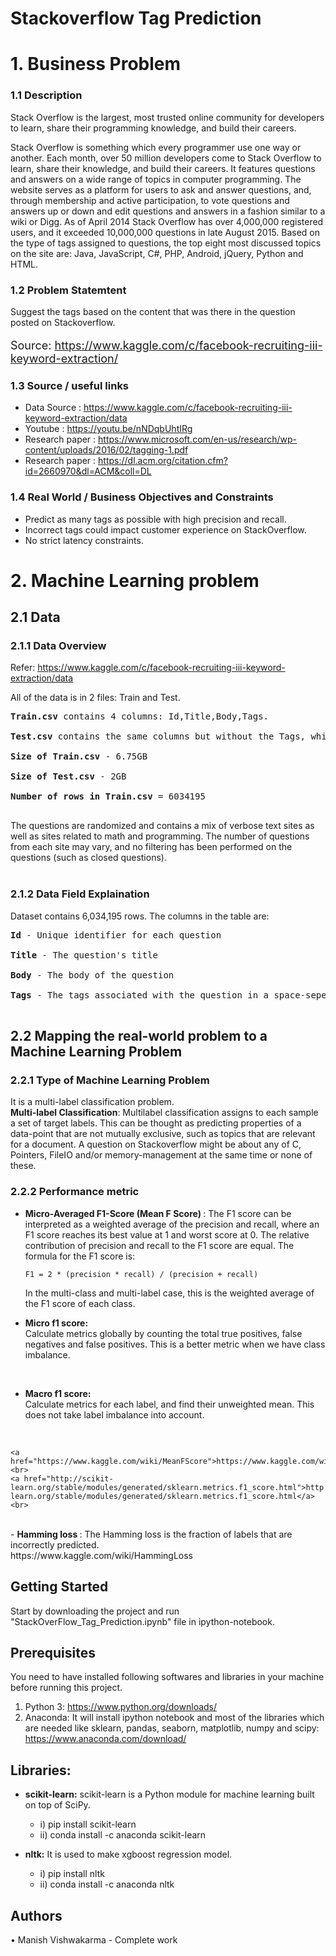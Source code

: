 # Stackoverflow Tag Prediction

# 1. Business Problem

### 1.1 Description
<!-- <p style='font-size:18px'><b> Description </b></p> -->
Stack Overflow is the largest, most trusted online community for developers to learn, share their programming knowledge, and build their careers.

Stack Overflow is something which every programmer use one way or another. Each month, over 50 million developers come to Stack Overflow to learn, share their knowledge, and build their careers. It features questions and answers on a wide range of topics in computer programming. The website serves as a platform for users to ask and answer questions, and, through membership and active participation, to vote questions and answers up or down and edit questions and answers in a fashion similar to a wiki or Digg. As of April 2014 Stack Overflow has over 4,000,000 registered users, and it exceeded 10,000,000 questions in late August 2015. Based on the type of tags assigned to questions, the top eight most discussed topics on the site are: Java, JavaScript, C#, PHP, Android, jQuery, Python and HTML.


### 1.2 Problem Statemtent
<!-- <p style='font-size:18px'><b> Problem Statemtent </b></p> -->
Suggest the tags based on the content that was there in the question posted on Stackoverflow.

<p style='font-size:18px'>Source: <a href="https://www.kaggle.com/c/facebook-recruiting-iii-keyword-extraction/">https://www.kaggle.com/c/facebook-recruiting-iii-keyword-extraction/</a></p>


### 1.3 Source / useful links

 - Data Source : <a href="https://www.kaggle.com/c/facebook-recruiting-iii-keyword-extraction/data">https://www.kaggle.com/c/facebook-recruiting-iii-keyword-extraction/data
 - Youtube : <a href="https://youtu.be/nNDqbUhtIRg">https://youtu.be/nNDqbUhtIRg</a>
 - Research paper : <a href="https://www.microsoft.com/en-us/research/wp-content/uploads/2016/02/tagging-1.pdf">https://www.microsoft.com/en-us/research/wp-content/uploads/2016/02/tagging-1.pdf </a><br>
 - Research paper : <a href="https://dl.acm.org/citation.cfm?id=2660970&dl=ACM&coll=DL">https://dl.acm.org/citation.cfm?id=2660970&dl=ACM&coll=DL</a>

### 1.4 Real World / Business Objectives and Constraints

 - Predict as many tags as possible with high precision and recall.
 - Incorrect tags could impact customer experience on StackOverflow.
 - No strict latency constraints.

# 2. Machine Learning problem

## 2.1 Data

### 2.1.1 Data Overview

Refer: <a href="https://www.kaggle.com/c/facebook-recruiting-iii-keyword-extraction/data">https://www.kaggle.com/c/facebook-recruiting-iii-keyword-extraction/data</a>

All of the data is in 2 files: Train and Test.<br />

<pre>
<b>Train.csv</b> contains 4 columns: Id,Title,Body,Tags.<br />
<b>Test.csv</b> contains the same columns but without the Tags, which you are to predict.<br />
<b>Size of Train.csv</b> - 6.75GB<br />
<b>Size of Test.csv</b> - 2GB<br />
<b>Number of rows in Train.csv</b> = 6034195<br />
</pre>
The questions are randomized and contains a mix of verbose text sites as well as sites related to math and programming. The number of questions from each site may vary, and no filtering has been performed on the questions (such as closed questions).<br />
<br />

### 2.1.2 Data Field Explaination

Dataset contains 6,034,195 rows. The columns in the table are:<br />
<pre>
<b>Id</b> - Unique identifier for each question<br />
<b>Title</b> - The question's title<br />
<b>Body</b> - The body of the question<br />
<b>Tags</b> - The tags associated with the question in a space-seperated format (all lowercase, should not contain tabs '\t' or ampersands '&')<br />
</pre>

## 2.2 Mapping the real-world problem to a Machine Learning Problem

### 2.2.1 Type of Machine Learning Problem

It is a multi-label classification problem.<br>
<b>Multi-label Classification</b>: Multilabel classification assigns to each sample a set of target labels. This can be thought as predicting properties of a data-point that are not mutually exclusive, such as topics that are relevant for a document. A question on Stackoverflow might be about any of C, Pointers, FileIO and/or memory-management at the same time or none of these.


### 2.2.2 Performance metric

  - <b>Micro-Averaged F1-Score (Mean F Score) </b>: 
The F1 score can be interpreted as a weighted average of the precision and recall, where an F1 score reaches its best value at 1 and worst score at 0. The relative contribution of precision and recall to the F1 score are equal. The formula for the F1 score is:

        F1 = 2 * (precision * recall) / (precision + recall)

    In the multi-class and multi-label case, this is the weighted average of the F1 score of each class. <br>

  - <b>Micro f1 score: </b><br>
Calculate metrics globally by counting the total true positives, false negatives and false positives. This is a better metric when we have class imbalance.
<br>

  - <b>Macro f1 score: </b><br>
Calculate metrics for each label, and find their unweighted mean. This does not take label imbalance into account.
<br>

    <a href="https://www.kaggle.com/wiki/MeanFScore">https://www.kaggle.com/wiki/MeanFScore</a> <br>
    <a href="http://scikit-learn.org/stable/modules/generated/sklearn.metrics.f1_score.html">http://scikit-learn.org/stable/modules/generated/sklearn.metrics.f1_score.html</a><br>
<br>
  - <b> Hamming loss </b>: The Hamming loss is the fraction of labels that are incorrectly predicted. <br>
https://www.kaggle.com/wiki/HammingLoss <br>


## Getting Started
Start by downloading the project and run "StackOverFlow_Tag_Prediction.ipynb" file in ipython-notebook.

## Prerequisites
You need to have installed following softwares and libraries in your machine before running this project.
1. Python 3: https://www.python.org/downloads/
2. Anaconda: It will install ipython notebook and most of the libraries which are needed like sklearn, pandas, seaborn, matplotlib, numpy and scipy: https://www.anaconda.com/download/

## Libraries: 
* __scikit-learn:__ scikit-learn is a Python module for machine learning built on top of SciPy.
    * i) pip install scikit-learn
    * ii) conda install -c anaconda scikit-learn

* __nltk:__ It is used to make xgboost regression model. 
    * i)  pip install nltk
    * ii) conda install -c anaconda nltk
    

## Authors
•	Manish Vishwakarma - Complete work  
